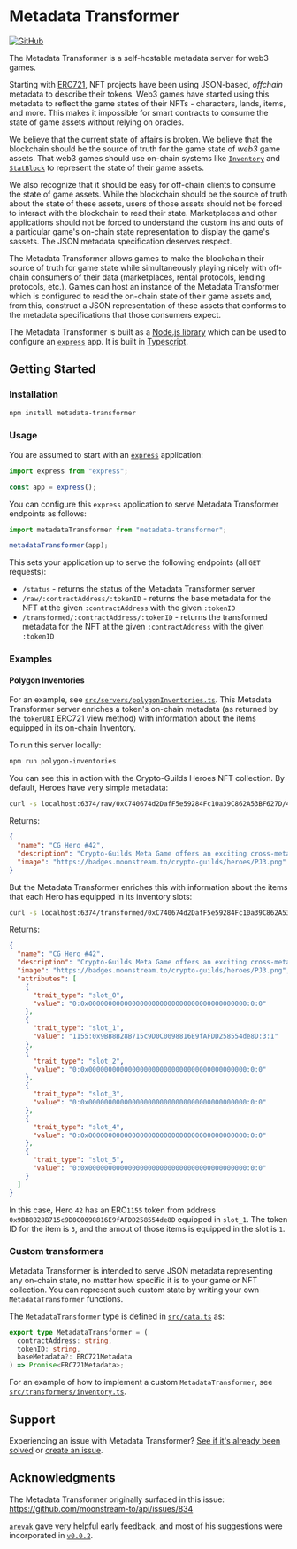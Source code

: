 # Metadata Transformer

[![GitHub](https://img.shields.io/github/stars/moonstream-to/metadata-transformer?style=social)](https://github.com/moonstream-to/metadata-transformer)

The Metadata Transformer is a self-hostable metadata server for web3 games.

Starting with [ERC721](https://eips.ethereum.org/EIPS/eip-721), NFT projects have been using JSON-based,
_offchain_ metadata to describe their tokens. Web3 games have started using this metadata to reflect the
game states of their NFTs - characters, lands, items, and more. This makes it impossible for smart contracts
to consume the state of game assets without relying on oracles.

We believe that the current state of affairs is broken. We believe that the blockchain should be the
source of truth for the game state of _web3_ game assets. That web3 games should use on-chain systems
like [`Inventory`](https://github.com/lootlocker/inventory) and [`StatBlock`](https://github.com/moonstream-to/web3)
to represent the state of their game assets.

We also recognize that it should be easy for off-chain clients to consume the state of game assets. While
the blockchain should be the source of truth about the state of these assets, users of those assets
should not be forced to interact with the blockchain to read their state. Marketplaces and other applications
should not be forced to understand the custom ins and outs of a particular game's on-chain state representation
to display the game's sassets. The JSON metadata specification deserves respect.

The Metadata Transformer allows games to make the blockchain their source of truth for game state while
simultaneously playing nicely with off-chain consumers of their data (marketplaces, rental protocols, lending protocols, etc.).
Games can host an instance of the Metadata Transformer which is configured to read the on-chain state of
their game assets and, from this, construct a JSON representation of these assets that conforms to the
metadata specifications that those consumers expect.

The Metadata Transformer is built as a [Node.js library](https://nodejs.org/en) which can be used to
configure an [`express`](https://expressjs.com/) app. It is built in [Typescript](https://www.typescriptlang.org/).

## Getting Started

### Installation

```bash
npm install metadata-transformer
```

### Usage

You are assumed to start with an [`express`](https://expressjs.com) application:

```typescript
import express from "express";

const app = express();
```

You can configure this `express` application to serve Metadata Transformer endpoints as follows:

```typescript
import metadataTransformer from "metadata-transformer";

metadataTransformer(app);
```

This sets your application up to serve the following endpoints (all `GET` requests):

- `/status` - returns the status of the Metadata Transformer server
- `/raw/:contractAddress/:tokenID` - returns the base metadata for the NFT at the given `:contractAddress`
  with the given `:tokenID`
- `/transformed/:contractAddress/:tokenID` - returns the transformed metadata for the NFT at the given `:contractAddress`
  with the given `:tokenID`

### Examples

#### Polygon Inventories

For an example, see [`src/servers/polygonInventories.ts`](./src/servers/polygonInventories.ts). This
Metadata Transformer server enriches a token's on-chain metadata (as returned by the `tokenURI` ERC721
view method) with information about the items equipped in its on-chain Inventory.

To run this server locally:

```bash
npm run polygon-inventories
```

You can see this in action with the Crypto-Guilds Heroes NFT collection. By default, Heroes have very
simple metadata:

```bash
curl -s localhost:6374/raw/0xC740674d2DafF5e59284Fc10a39C862A53BF627D/42 | jq .
```

Returns:

```json
{
  "name": "CG Hero #42",
  "description": "Crypto-Guilds Meta Game offers an exciting cross-metaverse adventure where CG Heroes embark on quests across various games, earning valuable rewards, collecting badges, and acquiring powerful equipment. By upgrading their Heroes with SBTs (Soulbound Tokens) and NFTs (Non-Fungible Tokens), players can enhance their Hero Score, unlocking even greater opportunities to earn from the expansive pool of rewards. The Hero Score serves as a measure of a player's progress and potential earnings within the game.",
  "image": "https://badges.moonstream.to/crypto-guilds/heroes/PJ3.png"
}
```

But the Metadata Transformer enriches this with information about the items that each Hero has equipped
in its inventory slots:

```bash
curl -s localhost:6374/transformed/0xC740674d2DafF5e59284Fc10a39C862A53BF627D/42 | jq .
```

Returns:

```json
{
  "name": "CG Hero #42",
  "description": "Crypto-Guilds Meta Game offers an exciting cross-metaverse adventure where CG Heroes embark on quests across various games, earning valuable rewards, collecting badges, and acquiring powerful equipment. By upgrading their Heroes with SBTs (Soulbound Tokens) and NFTs (Non-Fungible Tokens), players can enhance their Hero Score, unlocking even greater opportunities to earn from the expansive pool of rewards. The Hero Score serves as a measure of a player's progress and potential earnings within the game.",
  "image": "https://badges.moonstream.to/crypto-guilds/heroes/PJ3.png",
  "attributes": [
    {
      "trait_type": "slot_0",
      "value": "0:0x0000000000000000000000000000000000000000:0:0"
    },
    {
      "trait_type": "slot_1",
      "value": "1155:0x9BB8B28B715c9D0C0098816E9fAFDD258554de8D:3:1"
    },
    {
      "trait_type": "slot_2",
      "value": "0:0x0000000000000000000000000000000000000000:0:0"
    },
    {
      "trait_type": "slot_3",
      "value": "0:0x0000000000000000000000000000000000000000:0:0"
    },
    {
      "trait_type": "slot_4",
      "value": "0:0x0000000000000000000000000000000000000000:0:0"
    },
    {
      "trait_type": "slot_5",
      "value": "0:0x0000000000000000000000000000000000000000:0:0"
    }
  ]
}
```

In this case, Hero `42` has an ERC`1155` token from address `0x9BB8B28B715c9D0C0098816E9fAFDD258554de8D` equipped in `slot_1`.
The token ID for the item is `3`, and the amout of those items is equipped in the slot is `1`.

### Custom transformers

Metadata Transformer is intended to serve JSON metadata representing any on-chain state, no matter how
specific it is to your game or NFT collection. You can represent such custom state by writing your
own `MetadataTransformer` functions.

The `MetadataTransformer` type is defined in [`src/data.ts`](./src/data.ts) as:

```typescript
export type MetadataTransformer = (
  contractAddress: string,
  tokenID: string,
  baseMetadata?: ERC721Metadata
) => Promise<ERC721Metadata>;
```

For an example of how to implement a custom `MetadataTransformer`, see [`src/transformers/inventory.ts`](./src/transformers/inventory.ts).

## Support

Experiencing an issue with Metadata Transformer? [See if it's already been solved](https://github.com/moonstream-to/metadata-transformer/issues/new)
or [create an issue](https://github.com/moonstream-to/metadata-transformer/issues/new).

## Acknowledgments

The Metadata Transformer originally surfaced in this issue: https://github.com/moonstream-to/api/issues/834

[`arevak`](https://github.com/arevak) gave very helpful early feedback, and most of his suggestions were incorporated
in [`v0.0.2`](https://github.com/moonstream-to/metadata-transformer/releases/tag/v0.0.2).
